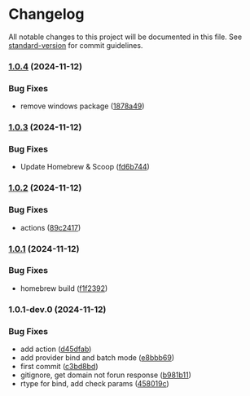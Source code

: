 # Changelog

All notable changes to this project will be documented in this file. See [standard-version](https://github.com/conventional-changelog/standard-version) for commit guidelines.

### [1.0.4](https://github.com/ruedigerp/cloudflare-dns-manager/compare/v1.0.3...v1.0.4) (2024-11-12)


### Bug Fixes

* remove windows  package ([1878a49](https://github.com/ruedigerp/cloudflare-dns-manager/commit/1878a496649f59762221e764ce96d7740a9d883f))

### [1.0.3](https://github.com/ruedigerp/cloudflare-dns-manager/compare/v1.0.2...v1.0.3) (2024-11-12)


### Bug Fixes

* Update Homebrew & Scoop ([fd6b744](https://github.com/ruedigerp/cloudflare-dns-manager/commit/fd6b74499c8941af4154f7f939a40cd35e5c042b))

### [1.0.2](https://github.com/ruedigerp/cloudflare-dns-manager/compare/v1.0.1...v1.0.2) (2024-11-12)


### Bug Fixes

* actions ([89c2417](https://github.com/ruedigerp/cloudflare-dns-manager/commit/89c24174e384de8b6b64fc1117cf609ad0bf42d2))

### [1.0.1](https://github.com/ruedigerp/cloudflare-dns-manager/compare/v1.0.1-dev.0...v1.0.1) (2024-11-12)


### Bug Fixes

* homebrew build ([f1f2392](https://github.com/ruedigerp/cloudflare-dns-manager/commit/f1f239262f1fa43c2e7f2fef6297f8416a404cda))

### 1.0.1-dev.0 (2024-11-12)


### Bug Fixes

* add action ([d45dfab](https://github.com/ruedigerp/cloudflare-dns-manager/commit/d45dfab10c4dfa8097c5cffc036474a06f31076a))
* add provider bind and batch mode ([e8bbb69](https://github.com/ruedigerp/cloudflare-dns-manager/commit/e8bbb69eb6e40f9e392796248d8f5a39c1354014))
* first commit ([c3bd8bd](https://github.com/ruedigerp/cloudflare-dns-manager/commit/c3bd8bda090615a77b02c4bdcb2bbb920a12850d))
* gitignore, get domain not forun response ([b981b11](https://github.com/ruedigerp/cloudflare-dns-manager/commit/b981b1172aec8e34aafec8fb10521582b5915fd2))
* rtype for bind, add check params ([458019c](https://github.com/ruedigerp/cloudflare-dns-manager/commit/458019ccaedd0cc008204e5cfe074a5df0e452c4))
